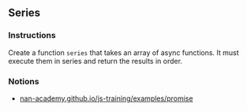 ## Series

### Instructions

Create a function `series` that takes an array of async functions.
It must execute them in series and return the results in order.

### Notions

- [nan-academy.github.io/js-training/examples/promise](https://nan-academy.github.io/js-training/examples/promise.js)
